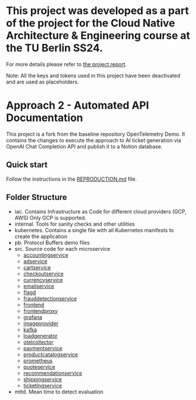 # This project was developed as a part of the project for the Cloud Native Architecture & Engineering course at the TU Berlin SS24.
For more details please refer to [the project report](https://github.com/deniz997/ai-ticketing/blob/main/cloud_native__group_10_Final_Report.pdf).

Note: All the keys and tokens used in this project have been deactivated and are used as placeholders.

# Approach 2 - Automated API Documentation

This project is a fork from the baseline repository OpenTelemetry Demo.
It contains the changes to execute the approach to AI ticket generation via OpenAI Chat Completion API and publish it to a Notion database.

## Quick start

Follow the instructions in the [REPRODUCTION.md](REPRODUCTION.md) file.

## Folder Structure

- iac. Contains Infrastructure as Code for different cloud providers (GCP, AWS) Only GCP is supported.
- internal. Tools for sanity checks and other utilities
- kubernetes. Contains a single file with all Kubernetes manifests to create the application
- pb. Protocol Buffers demo files
- src. Source code for each microservice
    - [accountingservice](./src/accountingservice/README.md)
    - [adservice](./src/adservice/README.md)
    - [cartservice](./src/cartservice/README.md)
    - [checkoutservice](./src/checkoutservice/README.md)
    - [currencyservice](./src/currencyservice/README.md)
    - [emailservice](./src/emailservice/README.md)
    - [flagd](./src/flagd/README.md)
    - [frauddetectionservice](./src/frauddetectionservice/README.md)
    - [frontend](./src/frontend/README.md)
    - [frontendproxy](./src/frontendproxy/README.md)
    - [grafana](./src/grafana/README.md)
    - [imageprovider](./src/imageprovider/README.md)
    - [kafka](./src/kafka/README.md)
    - [loadgenerator](./src/loadgenerator/README.md)
    - [otelcollector](./src/otelcollector/README.md)
    - [paymentservice](./src/paymentservice/README.md)
    - [productcatalogservice](./src/productcatalogservice/README.md)
    - [prometheus](./src/prometheus/README.md)
    - [quoteservice](./src/quoteservice/README.md)
    - [recommendationservice](./src/recommendationservice/README.md)
    - [shippingservice](./src/shippingservice/README.md)
    - [ticketingservice](./src/ticketingservice/README.md)
- mttd. Mean time to detect evaluation
